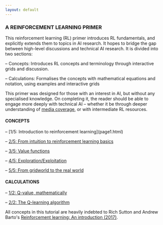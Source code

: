 ```yaml
---
layout: default
---
```


<h3> A REINFORCEMENT LEARNING PRIMER </h3>
This reinforcement learning (RL) primer introduces RL fundamentals, and explicitly extends them to topics in AI research. It hopes to bridge the gap between high-level discussions and technical AI research.
It is divided into two sections:

– Concepts: Introduces RL concepts and terminology through interactive grids and discussion.

– Calculations: Formalises the concepts with mathematical equations and notation, using examples and interactive grids

This primer was designed for those with an interest in AI, but without any specialised knowledge. On completing it, the reader should be able to engage more deeply with technical AI  – whether it be through deeper understanding of <a href = "https://www.nytimes.com/2019/05/30/science/deep-mind-artificial-intelligence.html">media coverage</a>, or with intermediate RL resources.

<h4>CONCEPTS</h4> 
– [1/5: Introduction to reinforcement learning](page1.html)

– [2/5: From intuition to reinforcement learning basics](new_page2.html)

– [3/5: Value functions](new_page3.html)

– [4/5: Exploration/Exploitation](new_page4.html)

– [5/5: From gridworld to the real world ](new_page5.html)

<h4>CALCULATIONS</h4> 

– [1/2: Q-value, mathematically](page8A.html)

– [2/2: The Q-learning algorithm](page7.html)


All concepts in this tutorial are heavily indebted to Rich Sutton and Andrew Barto's [Reinforcement learning: An introduction (2017)](http://incompleteideas.net/book/bookdraft2017nov5.pdf). 
